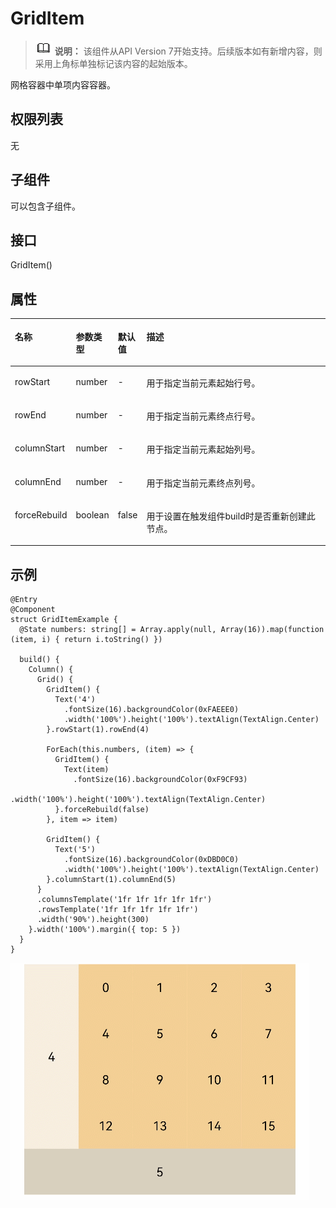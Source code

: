 # GridItem<a name="ZH-CN_TOPIC_0000001237715083"></a>

>![](../../public_sys-resources/icon-note.gif) **说明：** 
>该组件从API Version 7开始支持。后续版本如有新增内容，则采用上角标单独标记该内容的起始版本。

网格容器中单项内容容器。

## 权限列表<a name="section14336424193517"></a>

无

## 子组件<a name="section12191193463511"></a>

可以包含子组件。

## 接口<a name="section158081656113510"></a>

GridItem\(\)

## 属性<a name="section4907201336"></a>

<table><thead align="left"><tr><th class="cellrowborder" valign="top" width="19.09%" id="mcps1.1.5.1.1"><p>名称</p>
</th>
<th class="cellrowborder" valign="top" width="11.600000000000001%" id="mcps1.1.5.1.2"><p>参数类型</p>
</th>
<th class="cellrowborder" valign="top" width="7.920000000000001%" id="mcps1.1.5.1.3"><p>默认值</p>
</th>
<th class="cellrowborder" valign="top" width="61.39%" id="mcps1.1.5.1.4"><p>描述</p>
</th>
</tr>
</thead>
<tbody><tr><td class="cellrowborder" valign="top" width="19.09%" headers="mcps1.1.5.1.1 "><p>rowStart</p>
</td>
<td class="cellrowborder" valign="top" width="11.600000000000001%" headers="mcps1.1.5.1.2 "><p>number</p>
</td>
<td class="cellrowborder" valign="top" width="7.920000000000001%" headers="mcps1.1.5.1.3 "><p>-</p>
</td>
<td class="cellrowborder" valign="top" width="61.39%" headers="mcps1.1.5.1.4 "><p>用于指定当前元素起始行号。</p>
</td>
</tr>
<tr><td class="cellrowborder" valign="top" width="19.09%" headers="mcps1.1.5.1.1 "><p>rowEnd</p>
</td>
<td class="cellrowborder" valign="top" width="11.600000000000001%" headers="mcps1.1.5.1.2 "><p>number</p>
</td>
<td class="cellrowborder" valign="top" width="7.920000000000001%" headers="mcps1.1.5.1.3 "><p>-</p>
</td>
<td class="cellrowborder" valign="top" width="61.39%" headers="mcps1.1.5.1.4 "><p>用于指定当前元素终点行号。</p>
</td>
</tr>
<tr><td class="cellrowborder" valign="top" width="19.09%" headers="mcps1.1.5.1.1 "><p>columnStart</p>
</td>
<td class="cellrowborder" valign="top" width="11.600000000000001%" headers="mcps1.1.5.1.2 "><p>number</p>
</td>
<td class="cellrowborder" valign="top" width="7.920000000000001%" headers="mcps1.1.5.1.3 "><p>-</p>
</td>
<td class="cellrowborder" valign="top" width="61.39%" headers="mcps1.1.5.1.4 "><p>用于指定当前元素起始列号。</p>
</td>
</tr>
<tr><td class="cellrowborder" valign="top" width="19.09%" headers="mcps1.1.5.1.1 "><p>columnEnd</p>
</td>
<td class="cellrowborder" valign="top" width="11.600000000000001%" headers="mcps1.1.5.1.2 "><p>number</p>
</td>
<td class="cellrowborder" valign="top" width="7.920000000000001%" headers="mcps1.1.5.1.3 "><p>-</p>
</td>
<td class="cellrowborder" valign="top" width="61.39%" headers="mcps1.1.5.1.4 "><p>用于指定当前元素终点列号。</p>
</td>
</tr>
<tr><td class="cellrowborder" valign="top" width="19.09%" headers="mcps1.1.5.1.1 "><p>forceRebuild</p>
</td>
<td class="cellrowborder" valign="top" width="11.600000000000001%" headers="mcps1.1.5.1.2 "><p>boolean</p>
</td>
<td class="cellrowborder" valign="top" width="7.920000000000001%" headers="mcps1.1.5.1.3 "><p>false</p>
</td>
<td class="cellrowborder" valign="top" width="61.39%" headers="mcps1.1.5.1.4 "><p>用于设置在触发组件build时是否重新创建此节点。</p>
</td>
</tr>
</tbody>
</table>

## 示例<a name="section8900105010439"></a>

```
@Entry
@Component
struct GridItemExample {
  @State numbers: string[] = Array.apply(null, Array(16)).map(function (item, i) { return i.toString() })

  build() {
    Column() {
      Grid() {
        GridItem() {
          Text('4')
            .fontSize(16).backgroundColor(0xFAEEE0)
            .width('100%').height('100%').textAlign(TextAlign.Center)
        }.rowStart(1).rowEnd(4)

        ForEach(this.numbers, (item) => {
          GridItem() {
            Text(item)
              .fontSize(16).backgroundColor(0xF9CF93)
              .width('100%').height('100%').textAlign(TextAlign.Center)
          }.forceRebuild(false)
        }, item => item)

        GridItem() {
          Text('5')
            .fontSize(16).backgroundColor(0xDBD0C0)
            .width('100%').height('100%').textAlign(TextAlign.Center)
        }.columnStart(1).columnEnd(5)
      }
      .columnsTemplate('1fr 1fr 1fr 1fr 1fr')
      .rowsTemplate('1fr 1fr 1fr 1fr 1fr')
      .width('90%').height(300)
    }.width('100%').margin({ top: 5 })
  }
}
```

![](figures/griditem.gif)

